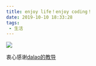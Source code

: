 ```yaml
---
title: enjoy life！enjoy coding！
date: 2019-10-10 18:33:28
tags:
 - 生活
---
```

![](123.jpg)

衷心感谢[dalao的教导](https://www.simon96.online/)